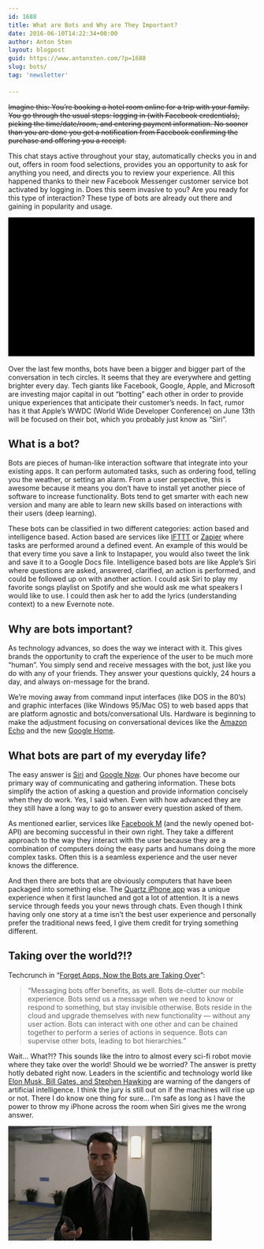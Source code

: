 ```yaml
---
id: 1688
title: What are Bots and Why are They Important?
date: 2016-06-10T14:22:34+00:00
author: Anton Sten
layout: blogpost
guid: https://www.antonsten.com/?p=1688
slug: bots/
tag: 'newsletter'

---
```

~~Imagine this: You’re booking a hotel room online for a trip with your family. You go through the usual steps: logging in (with Facebook credentials), picking the time/date/room, and entering payment information. No sooner than you are done you get a notification from Facebook confirming the purchase and offering you a receipt.~~

This chat stays active throughout your stay, automatically checks you in and out, offers in room food selections, provides you an opportunity to ask for anything you need, and directs you to review your experience. All this happened thanks to their new Facebook Messenger customer service bot activated by logging in. Does this seem invasive to you? Are you ready for this type of interaction? These type of bots are already out there and gaining in popularity and usage.

![Bots](/images/giphy-tumblr.gif)

Over the last few months, bots have been a bigger and bigger part of the conversation in tech circles. It seems that they are everywhere and getting brighter every day. Tech giants like Facebook, Google, Apple, and Microsoft are investing major capital in out “botting” each other in order to provide unique experiences that anticipate their customer’s needs. In fact, rumor has it that Apple’s WWDC (World Wide Developer Conference) on June 13th will be focused on their bot, which you probably just know as “Siri”.

## What is a bot?

Bots are pieces of human-like interaction software that integrate into your existing apps. It can perform automated tasks, such as ordering food, telling you the weather, or setting an alarm. From a user perspective, this is awesome because it means you don’t have to install yet another piece of software to increase functionality. Bots tend to get smarter with each new version and many are able to learn new skills based on interactions with their users (deep learning).

These bots can be classified in two different categories: action based and intelligence based. Action based are services like <a href="http://www.ifttt.com" target="_blank">IFTTT</a> or <a href="http://www.zapier.com" target="_blank">Zapier</a> where tasks are performed around a defined event. An example of this would be that every time you save a link to Instapaper, you would also tweet the link and save it to a Google Docs file. Intelligence based bots are like Apple’s Siri where questions are asked, answered, clarified, an action is performed, and could be followed up on with another action. I could ask Siri to play my favorite songs playlist on Spotify and she would ask me what speakers I would like to use. I could then ask her to add the lyrics (understanding context) to a new Evernote note.

## Why are bots important?

As technology advances, so does the way we interact with it. This gives brands the opportunity to craft the experience of the user to be much more “human”. You simply send and receive messages with the bot, just like you do with any of your friends. They answer your questions quickly, 24 hours a day, and always on-message for the brand.

We’re moving away from command input interfaces (like DOS in the 80’s) and graphic interfaces (like Windows 95/Mac OS) to web based apps that are platform agnostic and bots/conversational UIs. Hardware is beginning to make the adjustment focusing on conversational devices like the <a href="http://www.amazon.com/Amazon-Echo-Bluetooth-Speaker-with-WiFi-Alexa/dp/B00X4WHP5E" target="_blank">Amazon Echo</a> and the new <a href="https://home.google.com" target="_blank">Google Home</a>.

## What bots are part of my everyday life?

The easy answer is <a href="http://www.apple.com/ios/siri/" target="_blank">Siri</a> and <a href="https://www.google.com/landing/now/" target="_blank">Google Now</a>. Our phones have become our primary way of communicating and gathering information. These bots simplify the action of asking a question and provide information concisely when they do work. Yes, I said when. Even with how advanced they are they still have a long way to go to answer every question asked of them.

As mentioned earlier, services like <a href="http://www.theverge.com/2015/10/26/9605526/facebook-m-hands-on-personal-assistant-ai" target="_blank">Facebook M</a> (and the newly opened bot-API) are becoming successful in their own right. They take a different approach to the way they interact with the user because they are a combination of computers doing the easy parts and humans doing the more complex tasks. Often this is a seamless experience and the user never knows the difference.

And then there are bots that are obviously computers that have been packaged into something else. The <a href="http://qz.com/613700/its-here-quartzs-first-news-app-for-iphone/" target="_blank">Quartz iPhone app</a> was a unique experience when it first launched and got a lot of attention. It is a news service through feeds you your news through chats. Even though I think having only one story at a time isn’t the best user experience and personally prefer the traditional news feed, I give them credit for trying something different.

## Taking over the world?!?

Techcrunch in “<a href="http://techcrunch.com/2015/09/29/forget-apps-now-the-bots-take-over/" target="_blank">Forget Apps, Now the Bots are Taking Over</a>”:

>“Messaging bots offer benefits, as well. Bots de-clutter our mobile experience. Bots send us a message when we need to know or respond to something, but stay invisible otherwise. Bots reside in the cloud and upgrade themselves with new functionality — without any user action. Bots can interact with one other and can be chained together to perform a series of actions in sequence. Bots can supervise other bots, leading to bot hierarchies.”

Wait… What?!? This sounds like the intro to almost every sci-fi robot movie where they take over the world! Should we be worried? The answer is pretty hotly debated right now. Leaders in the scientific and technology world like <a href="http://observer.com/2015/08/stephen-hawking-elon-musk-and-bill-gates-warn-about-artificial-intelligence/" target="_blank">Elon Musk, Bill Gates, and Stephen Hawking</a> are warning of the dangers of artificial intelligence. I think the jury is still out on if the machines will rise up or not. There I do know one thing for sure… I’m safe as long as I have the power to throw my iPhone across the room when Siri gives me the wrong answer.

![Ari Gold](/images/giphy-arigold.gif)
